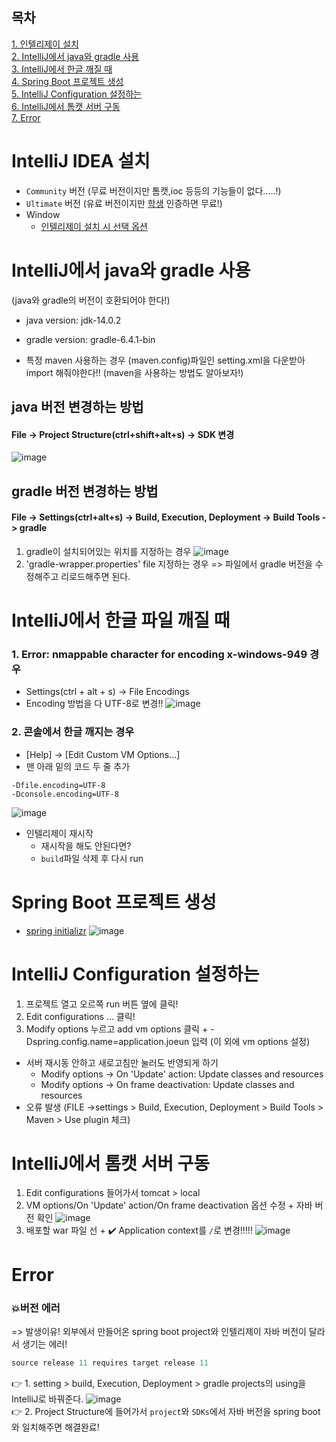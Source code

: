 ## 목차
[1. 인텔리제이 설치](#IntelliJ-IDEA-설치)  
[2. IntelliJ에서 java와 gradle 사용](#IntelliJ에서-java와-gradle-사용)  
[3. IntelliJ에서 한글 깨질 때](#IntelliJ에서-한글-파일-깨질-때)  
[4. Spring Boot 프로젝트 생성](#Spring-Boot-프로젝트-생성)  
[5. IntelliJ Configuration 설정하는](#IntelliJ-Configuration-설정하는)   
[6. IntelliJ에서 톰캣 서버 구동](#IntelliJ에서-톰캣-서버-구동)   
[7. Error](#Error)

# IntelliJ IDEA 설치
- `Community` 버전 (무료 버전이지만 톰캣,ioc 등등의 기능들이 없다.....!)
- `Ultimate` 버전 (유료 버전이지만 [학생](https://goddaehee.tistory.com/215) 인증하면 무료!)
- Window
  - [인텔리제이 설치 시 선택 옵션](https://goddaehee.tistory.com/195)

# IntelliJ에서 java와 gradle 사용
(java와 gradle의 버전이 호환되어야 한다!)
- java version: jdk-14.0.2
- gradle version: gradle-6.4.1-bin

- 특정 maven 사용하는 경우 (maven.config)파일인 setting.xml을 다운받아 import 해줘야한다!! (maven을 사용하는 방법도 알아보자!)

## java 버전 변경하는 방법
#### File -> Project Structure(ctrl+shift+alt+s) -> SDK 변경
![image](https://user-images.githubusercontent.com/78733700/175238650-41f0a983-8533-418b-88b1-a2d263f1be25.png)
## gradle 버전 변경하는 방법
#### File -> Settings(ctrl+alt+s) -> Build, Execution, Deployment -> Build Tools -> gradle 
1. gradle이 설치되어있는 위치를 지정하는 경우 
![image](https://user-images.githubusercontent.com/78733700/175237259-98966c46-90a3-4661-82f8-bedc434a0d61.png)
2. 'gradle-wrapper.properties' file 지정하는 경우 => 파일에서 gradle 버전을 수정해주고 리로드해주면 된다.


# IntelliJ에서 한글 파일 깨질 때
### 1. Error: nmappable character for encoding x-windows-949 경우
  - Settings(ctrl + alt + s) -> File Encodings
  - Encoding 방법을 다 UTF-8로 변경!!
![image](https://user-images.githubusercontent.com/78733700/177230088-399477de-ce2c-404a-bca8-aba94f82b9a8.png)

### 2. 콘솔에서 한글 깨지는 경우
  - [Help] -> [Edit Custom VM Options...]
  - 맨 아래 밑의 코드 두 줄 추가
  ```
  -Dfile.encoding=UTF-8
  -Dconsole.encoding=UTF-8
  ```
  ![image](https://user-images.githubusercontent.com/78733700/177230253-f82f4e44-ec85-4932-b3c8-8beeb9883a91.png)

  - 인텔리제이 재시작
    + 재시작을 해도 안된다면?
    + `build`파일 삭제 후 다시 run
<!-- 참고링크: https://beemiel.tistory.com/4 -->

# Spring Boot 프로젝트 생성
- [spring initializr](https://start.spring.io/)
![image](https://user-images.githubusercontent.com/78733700/182294531-3addbc3e-7a17-4ecb-b9fe-2c37dd50d43b.png)

# IntelliJ Configuration 설정하는 
1. 프로젝트 열고 오르쪽 run 버튼 옆에 클릭!
2. Edit configurations ... 클릭! 
3. Modify options 누르고 add vm options 클릭 + -Dspring.config.name=application.joeun 입력 (이 외에 vm options 설정)
- 서버 재시동 안하고 새로고침만 눌러도 반영되게 하기
   - Modify options -> On 'Update' action: Update classes and resources
   - Modify options -> On frame deactivation: Update classes and resources
- 오류 발생
(FILE ->settings > Build, Execution, Deployment > Build Tools > Maven > Use plugin 체크)

# IntelliJ에서 톰캣 서버 구동
1. Edit configurations 들어가서 tomcat > local 
2. VM options/On 'Update' action/On frame deactivation 옵션 수정 + 자바 버전 확인
![image](https://user-images.githubusercontent.com/78733700/185547284-87057d7d-5747-4b7e-8323-c39889c877bb.png)
3. 배포할 war 파일 선 + :heavy_check_mark: Application context를 `/`로 변경!!!!!
![image](https://user-images.githubusercontent.com/78733700/185547233-d47e19a0-a2f8-44a7-867f-055153d22e45.png)

# Error
### :boom:버전 에러
=> 발생이유! 외부에서 만들어온 spring boot project와 인텔리제이 자바 버전이 달라서 생기는 에러!  
```java
source release 11 requires target release 11
```
:point_right: 1. setting > build, Execution, Deployment > gradle projects의 using을 IntelliJ로 바꿔준다.
![image](https://user-images.githubusercontent.com/78733700/182502883-c7ad0fac-3dec-4563-bf5f-a5a1a563aec3.png)  
:point_right: 2. Project Structure에 들어가서 `project`와 `SDKs`에서 자바 버전을 spring boot와 일치해주면 해결완료!
<!-- 참고: https://oh-sh-2134.tistory.com/23  -->
